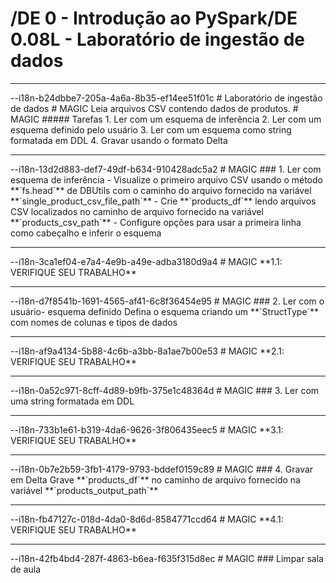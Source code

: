 # /DE 0 - Introdução ao PySpark/DE 0.08L - Laboratório de ingestão de dados
<hr>--i18n-b24dbbe7-205a-4a6a-8b35-ef14ee51f01c
# Laboratório de ingestão de dados
# MAGIC
Leia arquivos CSV contendo dados de produtos.
# MAGIC
##### Tarefas
1. Ler com um esquema de inferência
2. Ler com um esquema definido pelo usuário
3. Ler com um esquema como string formatada em DDL
4. Gravar usando o formato Delta

<hr>--i18n-13d2d883-def7-49df-b634-910428adc5a2
# MAGIC
### 1. Ler com esquema de inferência
- Visualize o primeiro arquivo CSV usando o método **`fs.head`** de DBUtils com o caminho do arquivo fornecido na variável **`single_product_csv_file_path`**
- Crie **`products_df`** lendo arquivos CSV localizados no caminho de arquivo fornecido na variável **`products_csv_path`**
  - Configure opções para usar a primeira linha como cabeçalho e inferir o esquema

<hr>--i18n-3ca1ef04-e7a4-4e9b-a49e-adba3180d9a4
# MAGIC
**1.1: VERIFIQUE SEU TRABALHO**

<hr>--i18n-d7f8541b-1691-4565-af41-6c8f36454e95
# MAGIC
### 2. Ler com o usuário- esquema definido
Defina o esquema criando um **`StructType`** com nomes de colunas e tipos de dados

<hr>--i18n-af9a4134-5b88-4c6b-a3bb-8a1ae7b00e53
# MAGIC
**2.1: VERIFIQUE SEU TRABALHO**

<hr>--i18n-0a52c971-8cff-4d89-b9fb-375e1c48364d
# MAGIC
### 3. Ler com uma string formatada em DDL

<hr>--i18n-733b1e61-b319-4da6-9626-3f806435eec5
# MAGIC
**3.1: VERIFIQUE SEU TRABALHO**

<hr>--i18n-0b7e2b59-3fb1-4179-9793-bddef0159c89
# MAGIC
### 4. Gravar em Delta
Grave **`products_df`** no caminho de arquivo fornecido na variável **`products_output_path`**

<hr>--i18n-fb47127c-018d-4da0-8d6d-8584771ccd64
# MAGIC
**4.1: VERIFIQUE SEU TRABALHO**

<hr>--i18n-42fb4bd4-287f-4863-b6ea-f635f315d8ec
# MAGIC
### Limpar sala de aula

